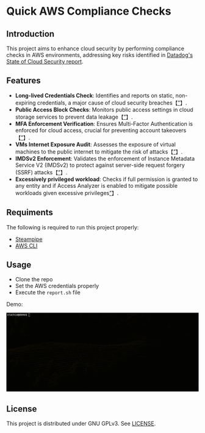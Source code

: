 # Quick AWS Compliance Checks

## Introduction
This project aims to enhance cloud security by performing compliance checks in AWS environments, addressing key risks identified in [Datadog's State of Cloud Security report](https://www.datadoghq.com/state-of-cloud-security/).

## Features
- **Long-lived Credentials Check**: Identifies and reports on static, non-expiring credentials, a major cause of cloud security breaches【[”](https://www.datadoghq.com/state-of-cloud-security/#1)】.
- **Public Access Block Checks**: Monitors public access settings in cloud storage services to prevent data leakage【[”](https://www.datadoghq.com/state-of-cloud-security/#4)】.
- **MFA Enforcement Verification**: Ensures Multi-Factor Authentication is enforced for cloud access, crucial for preventing account takeovers【[”](https://www.datadoghq.com/state-of-cloud-security/#2)】.
- **VMs Internet Exposure Audit**: Assesses the exposure of virtual machines to the public internet to mitigate the risk of attacks【[”](https://www.datadoghq.com/state-of-cloud-security/#6)】.
- **IMDSv2 Enforcement**: Validates the enforcement of Instance Metadata Service V2 (IMDSv2) to protect against server-side request forgery (SSRF) attacks【[”](https://www.datadoghq.com/state-of-cloud-security/#3)】.
- **Excessively privileged workload**: Checks if full permission is granted to any entity and if Access Analyzer is enabled to mitigate possible workloads given excessive privileges[”](https://www.datadoghq.com/state-of-cloud-security/#5)】.

## Requiments
The following is required to run this project properly:
- [Steampipe](https://steampipe.io/downloads)
- [AWS CLI](https://docs.aws.amazon.com/cli/latest/userguide/getting-started-install.html)

## Usage
- Clone the repo
- Set the AWS credentials properly
- Execute the `report.sh` file

Demo:

![](assets/demo.gif)

## License
This project is distributed under GNU GPLv3. See [LICENSE](LICENSE).
